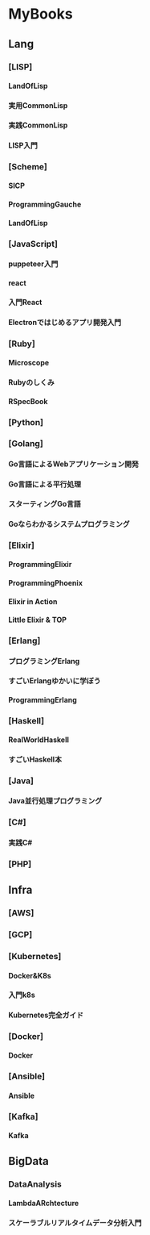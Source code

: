 MyBooks
=======
## Lang
### [LISP]
#### LandOfLisp
#### 実用CommonLisp
#### 実践CommonLisp
#### LISP入門
### [Scheme]
#### SICP
#### ProgrammingGauche
#### LandOfLisp
### [JavaScript]
#### puppeteer入門
#### react
#### 入門React
#### Electronではじめるアプリ開発入門
### [Ruby]
#### Microscope
#### Rubyのしくみ
#### RSpecBook
### [Python]
### [Golang]
#### Go言語によるWebアプリケーション開発
#### Go言語による平行処理
#### スターティングGo言語
#### Goならわかるシステムプログラミング
### [Elixir]
#### ProgrammingElixir
#### ProgrammingPhoenix
#### Elixir in Action
#### Little Elixir & TOP
### [Erlang]
#### プログラミングErlang
#### すごいErlangゆかいに学ぼう
#### ProgrammingErlang
### [Haskell]
#### RealWorldHaskell
#### すごいHaskell本
### [Java]
#### Java並行処理プログラミング
### [C#]
#### 実践C#
### [PHP]
## Infra
### [AWS]
### [GCP]
### [Kubernetes]
#### Docker&K8s
#### 入門k8s
#### Kubernetes完全ガイド
### [Docker]
#### Docker
### [Ansible]
#### Ansible
### [Kafka]
#### Kafka
## BigData
### DataAnalysis
#### LambdaARchtecture
#### スケーラブルリアルタイムデータ分析入門

